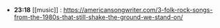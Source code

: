 - **23:18** [[music]] :  https://americansongwriter.com/3-folk-rock-songs-from-the-1980s-that-still-shake-the-ground-we-stand-on/